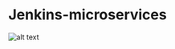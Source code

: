 # Jenkins-microservices
![alt text](https://user-images.githubusercontent.com/51321011/79920396-8fd25400-841f-11ea-9f77-d1d6afc3e044.jpg)

